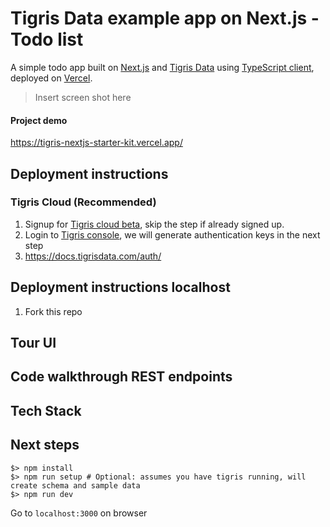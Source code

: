 # Tigris Data example app on Next.js - Todo list

A simple todo app built on [Next.js](https://nextjs.org) and [Tigris Data](https://tigrisdata.com/) 
using [TypeScript client](https://docs.tigrisdata.com/typescript/), deployed on [Vercel](https://vercel.com/).

> Insert screen shot here

#### Project demo

https://tigris-nextjs-starter-kit.vercel.app/

## Deployment instructions 
### Tigris Cloud (Recommended)
1. Signup for [Tigris cloud beta](https://www.tigrisdata.com/beta#signup-form), skip the step if already signed up.
2. Login to [Tigris console](https://console.preview.tigrisdata.cloud/), we will generate authentication keys in the next step
3. https://docs.tigrisdata.com/auth/

## Deployment instructions localhost
1. Fork this repo

## Tour UI

## Code walkthrough REST endpoints

## Tech Stack

## Next steps

```shell
$> npm install
$> npm run setup # Optional: assumes you have tigris running, will create schema and sample data
$> npm run dev
```

Go to `localhost:3000` on browser

